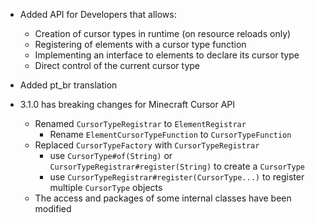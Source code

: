 - Added API for Developers that allows:
    - Creation of cursor types in runtime (on resource reloads only)
    - Registering of elements with a cursor type function
    - Implementing an interface to elements to declare its cursor type
    - Direct control of the current cursor type
- Added pt_br translation


- 3.1.0 has breaking changes for Minecraft Cursor API
    - Renamed `CursorTypeRegistrar` to `ElementRegistrar`
        - Rename `ElementCursorTypeFunction` to `CursorTypeFunction`
    - Replaced `CursorTypeFactory` with `CursorTypeRegistrar`
        - use `CursorType#of(String)` or `CursorTypeRegistrar#register(String)` to create a `CursorType`
        - use `CursorTypeRegistrar#register(CursorType...)` to register multiple `CursorType` objects
    - The access and packages of some internal classes have been modified